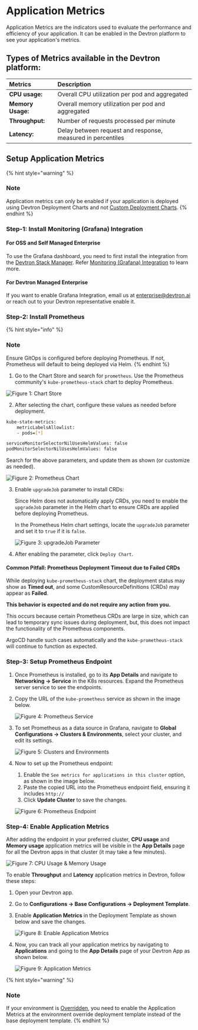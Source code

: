 # Application Metrics

Application Metrics are the indicators used to evaluate the performance and efficiency of your application. It can be enabled in the Devtron platform to see your application's metrics.

## Types of Metrics available in the Devtron platform:

| Metrics           | Description                                                 |
| :---------------- | :---------------------------------------------------------- |
| **CPU usage:**    | Overall CPU utilization per pod and aggregated              |
| **Memory Usage:** | Overall memory utilization per pod and aggregated           |
| **Throughput:**   | Number of requests processed per minute                     |
| **Latency:**      | Delay between request and response, measured in percentiles |

## Setup Application Metrics

{% hint style="warning" %}
### Note 
Application metrics can only be enabled if your application is deployed using Devtron Deployment Charts and not [Custom Deployment Charts](../global-configurations/deployment-charts.md).
{% endhint %}

### Step-1: Install Monitoring (Grafana) Integration

#### For OSS and Self Managed Enterprise

 To use the Grafana dashboard, you need to first install the integration from the [Devtron Stack Manager](../integrations/README.md). Refer [Monitoring (Grafana) Integration](../integrations/grafana.md) to learn more.

#### For Devtron Managed Enterprise

 If you want to enable Grafana Integration, email us at enterprise@devtron.ai or reach out to your Devtron representative enable it.


### Step-2: Install Prometheus

{% hint style="info" %}
### Note 
Ensure GitOps is configured before deploying Prometheus. If not, Prometheus will default to being deployed via Helm.
{% endhint %}
   
1. Go to the Chart Store and search for `prometheus`. Use the Prometheus community's `kube-prometheus-stack` chart to deploy Prometheus.

 ![Figure 1: Chart Store](https://devtron-public-asset.s3.us-east-2.amazonaws.com/images/creating-application/app-metrics/app2.jpg)

2. After selecting the chart, configure these values as needed before deployment.

 ```bash
 kube-state-metrics: 
     metricLabelsAllowlist:   
     - pods=[*]
 ```

 ```bash
 serviceMonitorSelectorNilUsesHelmValues: false
 podMonitorSelectorNilUsesHelmValues: false
 ```

 Search for the above parameters, and update them as shown (or customize as needed).

 ![Figure 2: Prometheus Chart](https://devtron-public-asset.s3.us-east-2.amazonaws.com/images/creating-application/app-metrics/app3.jpg)

3. Enable `upgradeJob` parameter to install CRDs:

   Since Helm does not automatically apply CRDs, you need to enable the `upgradeJob` parameter in the Helm chart to ensure CRDs are applied before deploying Prometheus.
   
   In the Prometheus Helm chart settings, locate the `upgradeJob` parameter and set it to `true` if it is `false`.
      
    ![Figure 3: upgradeJob Parameter](https://devtron-public-asset.s3.us-east-2.amazonaws.com/images/creating-application/app-metrics/app-new2.jpg)
      
4. After enabling the parameter, click `Deploy Chart`.

#### Common Pitfall: Prometheus Deployment Timeout due to Failed CRDs

While deploying `kube-prometheus-stack` chart, the deployment status may show as **Timed out**, and some CustomResourceDefinitions (CRDs) may appear as **Failed**.

**This behavior is expected and do not require any action from you.**

This occurs because certain Prometheus CRDs are large in size, which can lead to temporary sync issues during deployment, but, this does not impact the functionality of the Prometheus components.

ArgoCD handle such cases automatically and the `kube-prometheus-stack` will continue to function as expected.

### Step-3: Setup Prometheus Endpoint
   
1. Once Prometheus is installed, go to its **App Details** and navigate to **Networking → Service** in the K8s resources. Expand the Prometheus server service to see the endpoints. 

2. Copy the URL of the `kube-prometheus` service as shown in the image below.

    ![Figure 4: Prometheus Service](https://devtron-public-asset.s3.us-east-2.amazonaws.com/images/creating-application/app-metrics/app4.jpg)

3. To set Prometheus as a data source in Grafana, navigate to **Global Configurations → Clusters & Environments**, select your cluster, and edit its settings.

    ![Figure 5: Clusters and Environments](https://devtron-public-asset.s3.us-east-2.amazonaws.com/images/creating-application/app-metrics/app5.jpg)

4. Now to set up the Prometheus endpoint:
    1. Enable the `See metrics for applications in this cluster` option, as shown in the image below.
    2. Paste the copied URL into the Prometheus endpoint field, ensuring it includes `http://`
    3. Click **Update Cluster** to save the changes.

    ![Figure 6: Prometheus Endpoint](https://devtron-public-asset.s3.us-east-2.amazonaws.com/images/creating-application/app-metrics/app6.jpg)


### Step-4: Enable Application Metrics

After adding the endpoint in your preferred cluster, **CPU usage** and **Memory usage** application metrics will be visible in the **App Details** page for all the Devtron apps in that cluster (it may take a few minutes).

 ![Figure 7: CPU Usage & Memory Usage](https://devtron-public-asset.s3.us-east-2.amazonaws.com/images/creating-application/app-metrics/app7.jpg)

To enable **Throughput** and **Latency** application metrics in Devtron, follow these steps:
    
 1. Open your Devtron app.

 2. Go to **Configurations → Base Configurations → Deployment Template**.

 3. Enable **Application Metrics** in the Deployment Template as shown below and save the changes.

    ![Figure 8: Enable Application Metrics](https://devtron-public-asset.s3.us-east-2.amazonaws.com/images/creating-application/app-metrics/app8.jpg)

4. Now, you can track all your application metrics by navigating to **Applications** and going to the **App Details** page of your Devtron App as shown below. 

    ![Figure 9: Application Metrics](https://devtron-public-asset.s3.us-east-2.amazonaws.com/images/creating-application/app-metrics/app-new3.jpg)

{% hint style="warning" %}
### Note 
If your environment is [Overridden](../creating-application/environment-overrides.md), you need to enable the Application Metrics at the environment override deployment template instead of the base deployment template.
{% endhint %}
